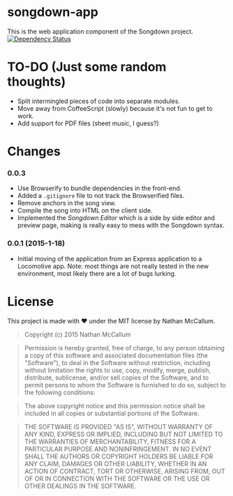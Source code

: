 # songdown-app

This is the web application component of the Songdown project. [![Dependency Status](https://david-dm.org/1vasari/songdown-app.svg?style=flat-square)](https://david-dm.org/1vasari/songdown-app)

# TO-DO (Just some random thoughts)
- Split intermingled pieces of code into separate modules.
- Move away from CoffeeScript (slowly) because it's not fun to get to work.
- Add support for PDF files (sheet music, I guess?)

# Changes

### 0.0.3
- Use Browserify to bundle dependencies in the front-end.
- Added a `.gitignore` file to not track the Browserified files.
- Remove anchors in the song view.
- Compile the song into HTML on the client side.
- Implemented the *Songdown Editor* which is a side by side editor and preview page, making is really easy to mess with the Songdown syntax.

### 0.0.1 (2015-1-18)
- Initial moving of the application from an Express application to a Locomotive app. Note: most things are not really tested in the new environment, most likely there are a lot of bugs lurking.

# License

This project is made with :heart: under the MIT license by Nathan McCallum.

> Copyright (c) 2015 Nathan McCallum

> Permission is hereby granted, free of charge, to any person obtaining a copy of this software and associated documentation files (the "Software"), to deal in the Software without restriction, including without limitation the rights to use, copy, modify, merge, publish, distribute, sublicense, and/or sell copies of the Software, and to permit persons to whom the Software is furnished to do so, subject to the following conditions:

> The above copyright notice and this permission notice shall be included in all copies or substantial portions of the Software.

> THE SOFTWARE IS PROVIDED "AS IS", WITHOUT WARRANTY OF ANY KIND, EXPRESS OR IMPLIED, INCLUDING BUT NOT LIMITED TO THE WARRANTIES OF MERCHANTABILITY, FITNESS FOR A PARTICULAR PURPOSE AND NONINFRINGEMENT. IN NO EVENT SHALL THE AUTHORS OR COPYRIGHT HOLDERS BE LIABLE FOR ANY CLAIM, DAMAGES OR OTHER LIABILITY, WHETHER IN AN ACTION OF CONTRACT, TORT OR OTHERWISE, ARISING FROM, OUT OF OR IN CONNECTION WITH THE SOFTWARE OR THE USE OR OTHER DEALINGS IN THE SOFTWARE.
